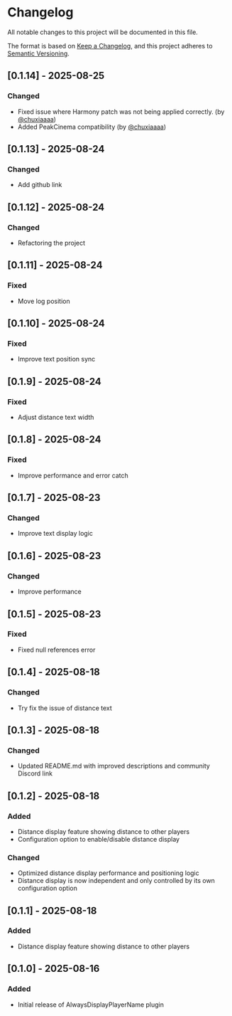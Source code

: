 # Changelog

All notable changes to this project will be documented in this file.

The format is based on [Keep a Changelog](https://keepachangelog.com/en/1.1.0/),
and this project adheres to [Semantic Versioning](https://semver.org/spec/v2.0.0.html).

## [0.1.14] - 2025-08-25

### Changed
- Fixed issue where Harmony patch was not being applied correctly. (by [@chuxiaaaa](https://github.com/Yueby/AlwaysDisplayPlayerName/pull/1))
- Added PeakCinema compatibility (by [@chuxiaaaa](https://github.com/Yueby/AlwaysDisplayPlayerName/pull/1))

## [0.1.13] - 2025-08-24

### Changed
- Add github link

## [0.1.12] - 2025-08-24

### Changed
- Refactoring the project

## [0.1.11] - 2025-08-24

### Fixed
- Move log position

## [0.1.10] - 2025-08-24

### Fixed
- Improve text position sync

## [0.1.9] - 2025-08-24

### Fixed
- Adjust distance text width

## [0.1.8] - 2025-08-24

### Fixed
- Improve performance and error catch

## [0.1.7] - 2025-08-23

### Changed
- Improve text display logic

## [0.1.6] - 2025-08-23

### Changed
- Improve performance

## [0.1.5] - 2025-08-23

### Fixed
- Fixed null references error

## [0.1.4] - 2025-08-18

### Changed
- Try fix the issue of distance text

## [0.1.3] - 2025-08-18

### Changed
- Updated README.md with improved descriptions and community Discord link

## [0.1.2] - 2025-08-18

### Added
- Distance display feature showing distance to other players
- Configuration option to enable/disable distance display

### Changed
- Optimized distance display performance and positioning logic
- Distance display is now independent and only controlled by its own configuration option

## [0.1.1] - 2025-08-18

### Added
- Distance display feature showing distance to other players

## [0.1.0] - 2025-08-16

### Added
- Initial release of AlwaysDisplayPlayerName plugin

